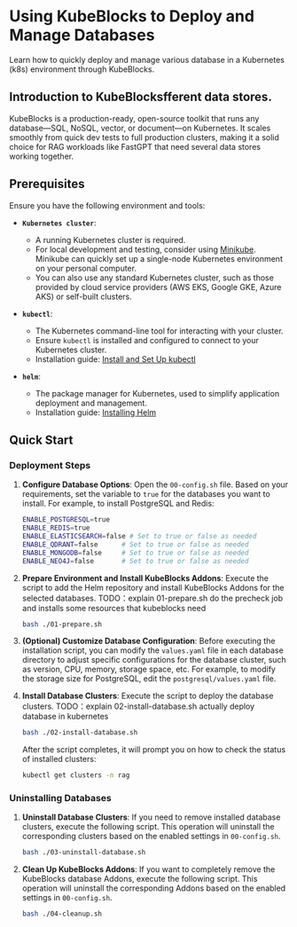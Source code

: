 # Using KubeBlocks to Deploy and Manage Databases

Learn how to quickly deploy and manage various database in a Kubernetes (k8s) environment through KubeBlocks.

## Introduction to KubeBlocksfferent data stores.

KubeBlocks is a production-ready, open-source toolkit that runs any database—SQL, NoSQL, vector, or document—on Kubernetes. 
It scales smoothly from quick dev tests to full production clusters, making it a solid choice for RAG workloads like FastGPT 
that need several data stores working together.

## Prerequisites

Ensure you have the following environment and tools:

* **`Kubernetes cluster`**:
    * A running Kubernetes cluster is required.
    * For local development and testing, consider using [Minikube](https://minikube.sigs.k8s.io/docs/start/). Minikube can quickly set up a single-node Kubernetes environment on your personal computer.
    * You can also use any standard Kubernetes cluster, such as those provided by cloud service providers (AWS EKS, Google GKE, Azure AKS) or self-built clusters.

* **`kubectl`**:
    * The Kubernetes command-line tool for interacting with your cluster.
    * Ensure `kubectl` is installed and configured to connect to your Kubernetes cluster.
    * Installation guide: [Install and Set Up kubectl](https://kubernetes.io/docs/tasks/tools/install-kubectl/)

* **`helm`**:
    * The package manager for Kubernetes, used to simplify application deployment and management.
    * Installation guide: [Installing Helm](https://helm.sh/docs/intro/install/)

## Quick Start

### Deployment Steps

1. **Configure Database Options**:
   Open the `00-config.sh` file. Based on your requirements, set the variable to `true` for the databases you want to install. For example, to install PostgreSQL and Redis:

   ```bash
   ENABLE_POSTGRESQL=true
   ENABLE_REDIS=true
   ENABLE_ELASTICSEARCH=false # Set to true or false as needed
   ENABLE_QDRANT=false      # Set to true or false as needed
   ENABLE_MONGODB=false     # Set to true or false as needed
   ENABLE_NEO4J=false       # Set to true or false as needed
   ```

2. **Prepare Environment and Install KubeBlocks Addons**:
   Execute the script to add the Helm repository and install KubeBlocks Addons for the selected databases.
    TODO：explain 01-prepare.sh do the precheck job and installs some resources that kubeblocks need

   ```bash
   bash ./01-prepare.sh
   ```

3. **(Optional) Customize Database Configuration**:
   Before executing the installation script, you can modify the `values.yaml` file in each database directory to adjust specific configurations for the database cluster, such as version, CPU, memory, storage space, etc. For example, to modify the storage size for PostgreSQL, edit the `postgresql/values.yaml` file.

4. **Install Database Clusters**:
   Execute the script to deploy the database clusters.
TODO：explain 02-install-database.sh actually deploy database in kubernetes

   ```bash
   bash ./02-install-database.sh
   ```
   After the script completes, it will prompt you on how to check the status of installed clusters:
   ```bash
   kubectl get clusters -n rag
   ```

### Uninstalling Databases

1. **Uninstall Database Clusters**:
   If you need to remove installed database clusters, execute the following script. This operation will uninstall the corresponding clusters based on the enabled settings in `00-config.sh`.

   ```bash
   bash ./03-uninstall-database.sh
   ```

2. **Clean Up KubeBlocks Addons**:
   If you want to completely remove the KubeBlocks database Addons, execute the following script. This operation will uninstall the corresponding Addons based on the enabled settings in `00-config.sh`.

   ```bash
   bash ./04-cleanup.sh
   ```